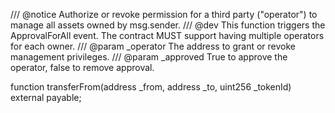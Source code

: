 /// @notice Authorize or revoke permission for a third party ("operator") to manage all assets owned by msg.sender.
/// @dev This function triggers the ApprovalForAll event. The contract MUST support having multiple operators for each owner.
/// @param _operator The address to grant or revoke management privileges.
/// @param _approved True to approve the operator, false to remove approval.

function transferFrom(address _from, address _to, uint256 _tokenId) external payable;